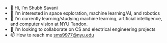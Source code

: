 - 👋 Hi, I’m Shubh Savani
- 👀 I’m interested in space exploration, machine learning/AI, and robotics
- 🌱 I’m currently learning/studying machine learning, artificial intelligence, and computer vision at NYU Tandon.
- 💞️ I’m looking to collaborate on CS and electrical engineering projects
- 📫 How to reach me sms9977@nyu.edu

<!---
Shubh587/Shubh587 is a ✨ special ✨ repository because its `README.md` (this file) appears on your GitHub profile.
You can click the Preview link to take a look at your changes.
--->
